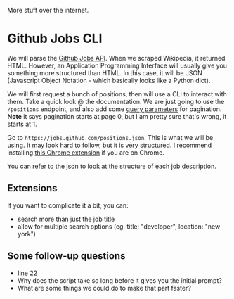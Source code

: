 More stuff over the internet. 

# Github Jobs CLI
We will parse the [Github Jobs API](https://jobs.github.com/api). When we scraped Wikipedia, it returned HTML. However, an Application Programming Interface will usually give you something more structured than HTML. In this case, it will be JSON (Javascript Object Notation - which basically looks like a Python dict).

We will first request a bunch of positions, then will use a CLI to interact with them. Take a quick look @ the documentation. We are just going to use the `/positions` endpoint, and also add some [query parameters](https://branch.io/glossary/query-parameters/) for pagination. __Note__ it says pagination starts at page 0, but I am pretty sure that's wrong, it starts at 1.

Go to `https://jobs.github.com/positions.json`. This is what we will be using. It may look hard to follow, but it is very structured. I recommend installing [this Chrome extension](https://chrome.google.com/webstore/detail/json-formatter/bcjindcccaagfpapjjmafapmmgkkhgoa) if you are on Chrome.

You can refer to the json to look at the structure of each job description.

## Extensions
If you want to complicate it a bit, you can:
- search more than just the job title
- allow for multiple search options (eg, title: "developer", location: "new york")

## Some follow-up questions
- line 22
- Why does the script take so long before it gives you the initial prompt?
- What are some things we could do to make that part faster?

